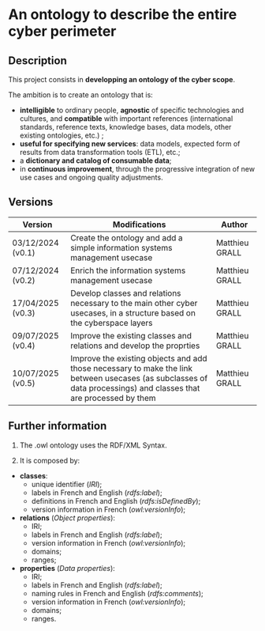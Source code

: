 # An ontology to describe the entire cyber perimeter

## Description
This project consists in **developping an ontology of the cyber scope**.


The ambition is to create an ontology that is:
- **intelligible** to ordinary people, **agnostic** of specific technologies and cultures, and **compatible** with important references (international standards, reference texts, knowledge bases, data models, other existing ontologies, etc.) ;
- **useful for specifying new services**: data models, expected form of results from data transformation tools (ETL), etc.;
- a **dictionary and catalog of consumable data**;
- in **continuous improvement**, through the progressive integration of new use cases and ongoing quality adjustments.

## Versions
| <center>**Version**</center> | <center>**Modifications**</center> | <center>**Author**</center> | 
| --- | --- | --- | 
| 03/12/2024 (v0.1) | Create the ontology and add a simple information systems management usecase | Matthieu GRALL | 
| 07/12/2024 (v0.2) | Enrich the information systems management usecase | Matthieu GRALL | 
| 17/04/2025 (v0.3) | Develop classes and relations necessary to the main other cyber usecases, in a structure based on the cyberspace layers | Matthieu GRALL | 
| 09/07/2025 (v0.4) | Improve the existing classes and relations and develop the proprties | Matthieu GRALL | 
| 10/07/2025 (v0.5) | Improve the existing objects and add those necessary to make the link between usecases (as subclasses of data processings) and classes that are processed by them | Matthieu GRALL | 

## Further information
1. The .owl ontology uses the RDF/XML Syntax.

2. It is composed by:
- **classes**:
	- unique identifier (_IRI_);
	- labels in French and English (_rdfs:label_);
	- definitions in French and English (_rdfs:isDefinedBy_);
	- version information in French (_owl:versionInfo_);
- **relations** (_Object properties_):
	- IRI;
	- labels in French and English (_rdfs:label_);
	- version information in French (_owl:versionInfo_);
	- domains;
	- ranges;
- **properties** (_Data properties_):
	- IRI;
	- labels in French and English (_rdfs:label_);
	- naming rules in French and English (_rdfs:comments_);
	- version information in French (_owl:versionInfo_);
	- domains;
	- ranges.